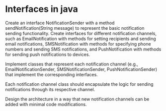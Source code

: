 # Interfaces in java

Create an interface NotificationSender with a method sendNotification(String message)
to represent the basic notification sending functionality.
Create interfaces for different notification channels, such as EmailNotification with methods
for setting recipients and sending email notifications,
SMSNotification with methods for specifying phone numbers and sending SMS notifications, and
PushNotification with methods for sending push notifications to devices.

Implement classes that represent each notification channel (e.g., EmailNotificationSender, SMSNotificationSender,
PushNotificationSender) that implement the corresponding interfaces.

Each notification channel class should encapsulate the logic for sending notifications through its respective channel.

Design the architecture in a way that new notification channels can be added with minimal code modifications.